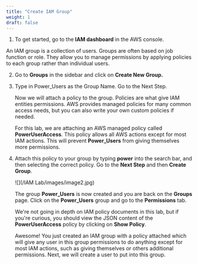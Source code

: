 ```yaml
---
title: "Create IAM Group"
weight: 1
draft: false
---
```


1.  To get started, go to the **IAM dashboard** in the AWS console.

An IAM group is a collection of users. Groups are often based on job
function or role. They allow you to manage permissions by applying
policies to each group rather than individual users.

2.  Go to **Groups** in the sidebar and click on **Create New Group.**

3.  Type in Power_Users as the Group Name. Go to the Next Step.

	Now we will attach a policy to the group. Policies are what give IAM
	entities permissions. AWS provides managed policies for many common
	access needs, but you can also write your own custom policies if needed.
	
	For this lab, we are attaching an AWS managed policy called
	**PowerUserAccess**. This policy allows all AWS actions except for most
	IAM actions. This will prevent **Power_Users** from giving themselves
	more permissions.

4.  Attach this policy to your group by typing **power** into the search
    bar, and then selecting the correct policy. Go to the **Next Step**
    and then **Create Group**.

	![](/IAM Lab/images/image2.jpg)

	The group **Power_Users** is now created and you are back on the
	**Groups** page. Click on the **Power_Users** group and go to the
	**Permissions** tab.

	We're not going in depth on IAM policy documents in this lab, but if
	you're curious, you should view the JSON content of the
	**PowerUserAccess** policy by clicking on **Show Policy**.
	
	Awesome! You just created an IAM group with a policy attached which will
	give any user in this group permissions to do anything except for most
	IAM actions, such as giving themselves or others additional permissions.
	Next, we will create a user to put into this group.
